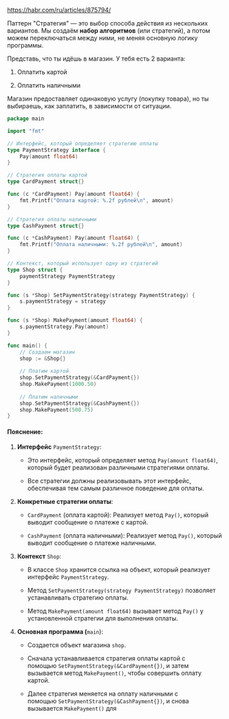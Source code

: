 https://habr.com/ru/articles/875794/

Паттерн "Стратегия" — это выбор способа действия из нескольких вариантов. Мы создаём **набор алгоритмов** (или стратегий), а потом можем переключаться между ними, не меняя основную логику программы.

Представь, что ты идёшь в магазин. У тебя есть 2 варианта:

1. Оплатить картой
    
2. Оплатить наличными
    

Магазин предоставляет одинаковую услугу (покупку товара), но ты выбираешь, как заплатить, в зависимости от ситуации.

```go
package main

import "fmt"

// Интерфейс, который определяет стратегию оплаты
type PaymentStrategy interface {
    Pay(amount float64)
}

// Стратегия оплаты картой
type CardPayment struct{}

func (c *CardPayment) Pay(amount float64) {
    fmt.Printf("Оплата картой: %.2f рублей\n", amount)
}

// Стратегия оплаты наличными
type CashPayment struct{}

func (c *CashPayment) Pay(amount float64) {
    fmt.Printf("Оплата наличными: %.2f рублей\n", amount)
}

// Контекст, который использует одну из стратегий
type Shop struct {
    paymentStrategy PaymentStrategy
}

func (s *Shop) SetPaymentStrategy(strategy PaymentStrategy) {
    s.paymentStrategy = strategy
}

func (s *Shop) MakePayment(amount float64) {
    s.paymentStrategy.Pay(amount)
}

func main() {
    // Создаем магазин
    shop := &Shop{}
    
    // Платим картой
    shop.SetPaymentStrategy(&CardPayment{})
    shop.MakePayment(1000.50)
    
    // Платим наличными
    shop.SetPaymentStrategy(&CashPayment{})
    shop.MakePayment(500.75)
}
```

#### Пояснение:

1. **Интерфейс** `PaymentStrategy`:
    
    - Это интерфейс, который определяет метод `Pay(amount float64)`, который будет реализован различными стратегиями оплаты.
        
    - Все стратегии должны реализовывать этот интерфейс, обеспечивая тем самым различное поведение для оплаты.
        
2. **Конкретные стратегии оплаты**:
    
    - `CardPayment` (оплата картой): Реализует метод `Pay()`, который выводит сообщение о платеже с картой.
        
    - `CashPayment` (оплата наличными): Реализует метод `Pay()`, который выводит сообщение о платеже наличными.
        
3. **Контекст** `Shop`:
    
    - В классе `Shop` хранится ссылка на объект, который реализует интерфейс `PaymentStrategy`.
        
    - Метод `SetPaymentStrategy(strategy PaymentStrategy)` позволяет устанавливать стратегию оплаты.
        
    - Метод `MakePayment(amount float64)` вызывает метод `Pay()` у установленной стратегии для выполнения оплаты.
        
4. **Основная программа (**`main`):
    
    - Создается объект магазина `shop`.
        
    - Сначала устанавливается стратегия оплаты картой с помощью `SetPaymentStrategy(&CardPayment{})`, и затем вызывается метод `MakePayment()`, чтобы совершить оплату картой.
        
    - Далее стратегия меняется на оплату наличными с помощью `SetPaymentStrategy(&CashPayment{})`, и снова вызывается `MakePayment()` для